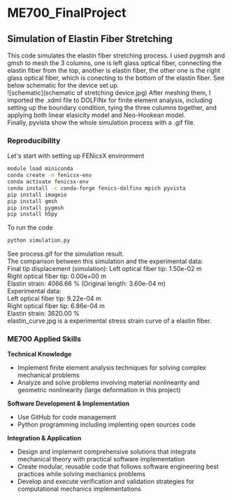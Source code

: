 # ME700_FinalProject
## Simulation of Elastin Fiber Stretching  
This code simulates the elastin fiber stretching process. I used pygmsh and gmsh to mesh the 3 columns, one is left glass optical fiber, connecting the elastin fiber from the top, another is elastin fiber, the other one is the right glass optical fiber, which is conecting to the bottom of the elastin fiber. See below schematic for the device set up.  
![schematic](schematic of stretching device.jpg)
After meshing them, I imported the .xdml file to DOLFINx for finite element analysis, including setting up the boundary condition, tying the three columns together, and applying both linear elasicity model and Neo-Hookean model.  
Finally, pyvista show the whole simulation process with a .gif file.  
### Reproducibility  
Let's start with setting up FENicsX environment  
```bash
module load miniconda
conda create -n fenicsx-env
conda activate fenicsx-env
conda install -c conda-forge fenics-dolfinx mpich pyvista
pip install imageio
pip install gmsh
pip install pygmsh
pip install h5py
```
To run the code
```bash
python simulation.py
```
See process.gif for the simulation result.  
The comparison between this simulation and the experimental data:  
Final tip displacement (simulation):
Left optical fiber tip: 1.50e-02 m  
Right optical fiber tip: 0.00e+00 m  
Elastin strain: 4066.66 % (Original length: 3.60e-04 m)  
Experimental data:  
Left optical fiber tip: 9.22e-04 m  
Right optical fiber tip: 6.86e-04 m  
Elastin strain: 3620.00 %  
elastin_curve.jpg is a experimental stress strain curve of a elastin fiber.  

### ME700 Applied Skills
**Technical Knowledge**  
* Implement finite element analysis techniques for solving complex mechanical problems  
* Analyze and solve problems involving material nonlinearity and geometric nonlinearity (large deformation in this project)

**Software Development & Implementation**  
* Use GitHub for code management  
* Python programming including implenting open sources code

**Integration & Application**
* Design and implement comprehensive solutions that integrate mechanical theory with practical software implementation
* Create modular, reusable code that follows software engineering best practices while solving mechanics problems
* Develop and execute verification and validation strategies for computational mechanics implementations  
